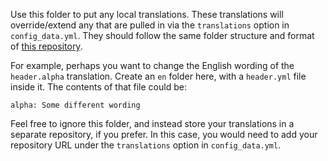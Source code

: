 Use this folder to put any local translations. These translations will override/extend any that are pulled in via the `translations` option in `config_data.yml`. They should follow the same folder structure and format of [this repository](https://github.com/open-sdg/translations-open-sdg).

For example, perhaps you want to change the English wording of the `header.alpha` translation. Create an `en` folder here, with a `header.yml` file inside it. The contents of that file could be:

```
alpha: Some different wording
```

Feel free to ignore this folder, and instead store your translations in a separate repository, if you prefer. In this case, you would need to add your repository URL under the `translations` option in `config_data.yml`.
